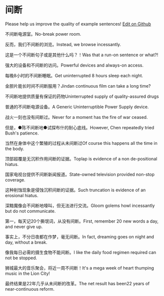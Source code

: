 # 间断

Please help us improve the quality of example sentences! [Edit on Github](https://github.com/jiyushe/jiyu-example-sentence-source/blob/main/chinese/jianduan_1.md)

<p><span class="chinese">不间断电源室。</span><span class="english">No-break power room.</span></p>

<p><span class="chinese">反而，我们不间断的浏览。</span><span class="english">Instead, we browse incessantly.</span></p>

<p><span class="chinese">这是一个不间断句子或是其他什么吗？！</span><span class="english">Was that a run-on sentence or what?!</span></p>

<p><span class="chinese">强大的设备和不间断的访问。</span><span class="english">Powerful devices and always-on access.</span></p>

<p><span class="chinese">每晚8小时的不间断睡眠。</span><span class="english">Get uninterrupted 8 hours sleep each night.</span></p>

<p><span class="chinese">金胆片能长时间不间断服用？</span><span class="english">Jindan continuous film can take a long time?</span></p>

<p><span class="chinese">不间断地提供质量有保证的药物</span><span class="english">Uninterrupted supply of quality-assured drugs</span></p>

<p><span class="chinese">普通的不间断电源设备。</span><span class="english">A Generic Uninterruptible Power Supply device.</span></p>

<p><span class="chinese">战火一刻也没有间断过。</span><span class="english">Never for a moment has the fire of war ceased.</span></p>

<p><span class="chinese">但是，●陈不间断地●试探布什的耐心底线。</span><span class="english">However, Chen repeatedly tried Bush's patience.</span></p>

<p><span class="chinese">当然在身体中这个繁殖的过程从未间断过</span><span class="english">Of course this happens all the time in the body.</span></p>

<p><span class="chinese">顶部超覆是无沉积作用间断的证据。</span><span class="english">Toplap is evidence of a non de-positional hiatus.</span></p>

<p><span class="chinese">国家电视台提供不间断新闻报道。</span><span class="english">State-owned television provided non-stop coverage.</span></p>

<p><span class="chinese">这种削蚀现象是侵蚀沉积间断的证据。</span><span class="english">Such truncation is evidence of an erosional hiatus.</span></p>

<p><span class="chinese">深黯魔像会不间断地嚎叫，但无法进行交流。</span><span class="english">Gloom golems howl incessantly but do not communicate.</span></p>

<p><span class="chinese">第一，每天记20个撕氓词，从没有间断。</span><span class="english">First, remember 20 new words a day, and never give up.</span></p>

<p><span class="chinese">事实上，不分日夜都在作梦，毫无间断。</span><span class="english">In fact, dreaming goes on night and day, without a break.</span></p>

<p><span class="chinese">像我每日必需的摄生食物不能间断。</span><span class="english">I like the daily food regimen required can not be stopped.</span></p>

<p><span class="chinese">狮城最大的音乐聚会，将近一周不间断！</span><span class="english">It's a mega week of heart thumping music in the Lion City!</span></p>

<p><span class="chinese">最终结果是22年几乎从未间断的改革。</span><span class="english">The net result has been22 years of near-continuous reform.</span></p>

